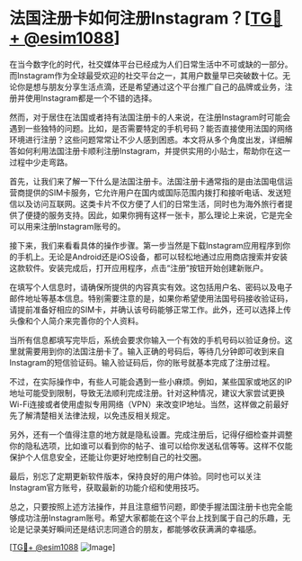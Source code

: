 # 法国注册卡如何注册Instagram？[[TG💪+ @esim1088](https://t.me/s/esim1088)]

在当今数字化的时代，社交媒体平台已经成为人们日常生活中不可或缺的一部分。而Instagram作为全球最受欢迎的社交平台之一，其用户数量早已突破数十亿。无论你是想与朋友分享生活点滴，还是希望通过这个平台推广自己的品牌或业务，注册并使用Instagram都是一个不错的选择。

然而，对于居住在法国或者持有法国注册卡的人来说，在注册Instagram时可能会遇到一些独特的问题。比如，是否需要特定的手机号码？能否直接使用法国的网络环境进行注册？这些问题常常让不少人感到困惑。本文将从多个角度出发，详细解答如何利用法国注册卡顺利注册Instagram，并提供实用的小贴士，帮助你在这一过程中少走弯路。

首先，让我们来了解一下什么是法国注册卡。法国注册卡通常指的是由法国电信运营商提供的SIM卡服务，它允许用户在国内或国际范围内拨打和接听电话、发送短信以及访问互联网。这类卡片不仅方便了人们的日常生活，同时也为海外旅行者提供了便捷的服务支持。因此，如果你拥有这样一张卡，那么理论上来说，它是完全可以用来注册Instagram账号的。

接下来，我们来看看具体的操作步骤。第一步当然是下载Instagram应用程序到你的手机上。无论是Android还是iOS设备，都可以轻松地通过应用商店搜索并安装这款软件。安装完成后，打开应用程序，点击“注册”按钮开始创建新账户。

在填写个人信息时，请确保所提供的内容真实有效。这包括用户名、密码以及电子邮件地址等基本信息。特别需要注意的是，如果你希望使用法国号码接收验证码，请提前准备好相应的SIM卡，并确认该号码能够正常工作。此外，还可以选择上传头像和个人简介来完善你的个人资料。

当所有信息都填写完毕后，系统会要求你输入一个有效的手机号码以验证身份。这里就需要用到你的法国注册卡了。输入正确的号码后，等待几分钟即可收到来自Instagram的短信验证码。输入验证码后，你的账号就基本完成了注册过程。

不过，在实际操作中，有些人可能会遇到一些小麻烦。例如，某些国家或地区的IP地址可能受到限制，导致无法顺利完成注册。针对这种情况，建议大家尝试更换Wi-Fi连接或者使用虚拟专用网络（VPN）来改变IP地址。当然，这样做之前最好先了解清楚相关法律法规，以免违反相关规定。

另外，还有一个值得注意的地方就是隐私设置。完成注册后，记得仔细检查并调整你的隐私选项，比如谁可以看到你的帖子、谁可以给你发送私信等等。这样不仅能保护个人信息安全，还能让你更好地控制自己的社交圈。

最后，别忘了定期更新软件版本，保持良好的用户体验。同时也可以关注Instagram官方账号，获取最新的功能介绍和使用技巧。

总之，只要按照上述方法操作，并且注意细节问题，即使手握法国注册卡也完全能够成功注册Instagram账号。希望大家都能在这个平台上找到属于自己的乐趣，无论是记录美好瞬间还是结识志同道合的朋友，都能够收获满满的幸福感。

[[TG💪+ @esim1088](https://t.me/s/esim1088) ![Image](https://i.postimg.cc/4NQfJmqS/Snipaste-2025-05-13-00-14-12.png)]